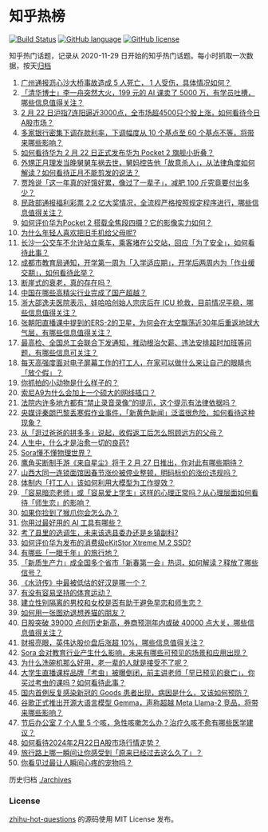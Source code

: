 # 知乎热榜
[![Build Status](https://github.com/ToWeLong/zhihu-hot-questions/workflows/CI/badge.svg)](https://github.com/ToWeLong/zhihu-hot-questions/actions)
[![GitHub language](https://img.shields.io/badge/language-golang-orange.svg)](https://golang.org/)
[![GitHub license](https://img.shields.io/github/license/ToWeLong/zhihu-hot-questions)](https://github.com/ToWeLong/zhihu-hot-questions/blob/main/LICENSE)

知乎热门话题，记录从 2020-11-29 日开始的知乎热门话题。每小时抓取一次数据，按天[归档](./archives)

<!-- BEGIN -->

1. [广州通报沥心沙大桥事故造成 5 人死亡， 1 人受伤，具体情况如何？](https://www.zhihu.com/question/645311234)
1. [「清华博士」李一舟突然大火，199 元的 AI 课卖了 5000 万，有学员吐槽，哪些信息值得关注？](https://www.zhihu.com/question/645267109)
1. [2 月 22 日沪指7连阳逼近3000点，全市场超4500只个股上涨，如何看待今日A股市场？](https://www.zhihu.com/question/645315753)
1. [多家银行密集下调存款利率，下调幅度从 10 个基点至 60 个基点不等，将带来哪些影响？](https://www.zhihu.com/question/645355143)
1. [如何看待华为 2 月 22 日正式发布华为 Pocket 2 旗舰小折叠？](https://www.zhihu.com/question/645363686)
1. [外甥正月理发当晚舅舅车祸去世，舅妈控告他「故意杀人」，从法律角度如何解读？如何看待正月不能剪发的说法？](https://www.zhihu.com/question/645335559)
1. [贾玲说「这一年真的好饿好累，像过了一辈子」，减肥 100 斤究竟要付出多少？](https://www.zhihu.com/question/639222330)
1. [民政部通报福利彩票 2.2 亿大奖情况，全流程严格按照规定程序进行，哪些信息值得关注？](https://www.zhihu.com/question/645391522)
1. [如何评价华为Pocket 2 搭载全焦段四摄？它的影像实力如何？](https://www.zhihu.com/question/645316735)
1. [为什么年轻人喜欢把旧手机给父母呢?](https://www.zhihu.com/question/640014851)
1. [长沙一公交车不允许站立乘车，乘客堵在公交站，回应「为了安全」，如何看待此事？](https://www.zhihu.com/question/645004452)
1. [成都市教育局通知，开学第一周为「入学适应期」，开学后两周内为「作业缓交期」，如何看待此举？](https://www.zhihu.com/question/645067216)
1. [断崖式的衰老，真的存在吗？](https://www.zhihu.com/question/643424475)
1. [中国在哪些高精尖行业完成了国产超越？](https://www.zhihu.com/question/645319135)
1. [浙大邵逸夫医院表示，娃哈哈创始人宗庆后在 ICU 抢救，目前情况平稳，哪些信息值得关注？](https://www.zhihu.com/question/645390049)
1. [张朝阳直播课中提到的ERS-2的卫星，为何会在太空飘荡近30年后重返地球大气层，有哪些信息值得关注？](https://www.zhihu.com/question/645337103)
1. [最高检、全国总工会联合下发通知，推动根治欠薪、违法安排超时加班等问题，有哪些信息可关注？](https://www.zhihu.com/question/645388341)
1. [每天高强度面对电子屏幕工作的打工人，在家可以做什么来让自己的眼睛也「放个假」？](https://www.zhihu.com/question/645027399)
1. [你抓拍的小动物是什么样子的？](https://www.zhihu.com/question/641219065)
1. [索尼A9为什么会加上一个硕大的网线插口？](https://www.zhihu.com/question/59130363)
1. [法院内许多地方都有“禁止录音录像”的提示，这个提示有法律依据吗？](https://www.zhihu.com/question/642432155)
1. [央媒评秦朗巴黎丢寒假作业事件，「新黄色新闻」泛滥很危险，如何看待这种现象？](https://www.zhihu.com/question/645180645)
1. [从「逛过爸爸的拼多多」说起，收假返工后怎么照顾远方的父母？](https://www.zhihu.com/question/645227933)
1. [人生中，什么才是治愈一切的良药?](https://www.zhihu.com/question/644997172)
1. [Sora懂不懂物理世界？](https://www.zhihu.com/question/645000449)
1. [鹰角买断制手游《来自星尘》将于 2 月 27 日推出，你对此有哪些期待？](https://www.zhihu.com/question/645075068)
1. [山西大同一连锁面馆因春节涨价被停业整顿，明码标价的涨价违规吗？](https://www.zhihu.com/question/644914605)
1. [体制内「打工人」该如何利用大模型为工作提效？](https://www.zhihu.com/question/645253873)
1. [「容易暗恋老师」或「容易爱上学生」这样的心理正常吗？从心理层面如何看待「师生恋」的影响？](https://www.zhihu.com/question/644934789)
1. [如果你捡到了猴爪你会怎么办？](https://www.zhihu.com/question/642971263)
1. [你用过最好用的 AI 工具有哪些？](https://www.zhihu.com/question/611901563)
1. [考了县里的选调生，未来该选县委办还是乡镇副科?](https://www.zhihu.com/question/642081034)
1. [如何评价华为发布的消费级eKitStor Xtreme M.2 SSD?](https://www.zhihu.com/question/645051593)
1. [有哪些「一眼千年」的旅行地？](https://www.zhihu.com/question/642213656)
1. [「新质生产力」成全国多个省市「新春第一会」热词，如何解读？释放了哪些信号？](https://www.zhihu.com/question/645233529)
1. [《水浒传》中最被低估的好汉是哪一个？](https://www.zhihu.com/question/644841733)
1. [有没有容易坚持的体育运动？](https://www.zhihu.com/question/644351204)
1. [建立性别隔离的男校和女校是否有助于避免早恋和师生恋？](https://www.zhihu.com/question/645063693)
1. [如何用一张图劝退想养猫的朋友？](https://www.zhihu.com/question/639819203)
1. [日股突破 39000 点创历史新高，券商预测年内或破 40000 点大关，哪些信息值得关注？](https://www.zhihu.com/question/645377224)
1. [财报亮眼，英伟达股价盘后涨超 10%，哪些信息值得关注？](https://www.zhihu.com/question/645307886)
1. [Sora 会对教育行业产生什么影响，未来有哪些可预见的场景和应用出现？](https://www.zhihu.com/question/645051955)
1. [为什么洗碗机那么好用，老一辈的人就是接受不了呢？](https://www.zhihu.com/question/645172069)
1. [大学生直播课程品牌「考虫」被曝倒闭，前主讲老师「早已预见的衰亡」，你买过考虫的课吗？如何看待此事？](https://www.zhihu.com/question/645328445)
1. [国内首例反复感染新冠的 Goods 患者出现，病因是什么，又该如何预防？](https://www.zhihu.com/question/645311460)
1. [谷歌正式推出开源大语言模型 Gemma，声称超越 Meta Llama-2 竞品，将带来哪些影响？](https://www.zhihu.com/question/645303968)
1. [节后办公室 7 个人里 5 个咳，急性咳嗽怎么办？治疗久咳不愈有哪些医学建议？](https://www.zhihu.com/question/645220447)
1. [如何看待2024年2月22日A股市场行情走势？](https://www.zhihu.com/question/645313349)
1. [旅行路上哪一瞬间让你感受到「原来已经过去这么久了」？](https://www.zhihu.com/question/441491681)
1. [你看见过最让人瞬间心疼的宠物吗？](https://www.zhihu.com/question/634772003)

<!-- END -->

历史归档 [./archives](./archives)


### License
[zhihu-hot-questions](https://github.com/towelong/zhihu-hot-questions) 的源码使用 MIT License 发布。